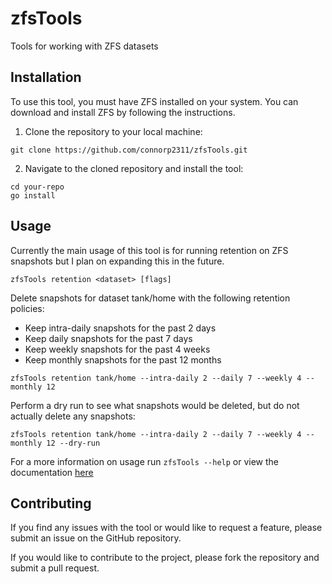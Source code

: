 # zfsTools

Tools for working with ZFS datasets

## Installation

To use this tool, you must have ZFS installed on your system. You can download and install ZFS by following the instructions.

1. Clone the repository to your local machine:
```
git clone https://github.com/connorp2311/zfsTools.git
```

2. Navigate to the cloned repository and install the tool:
```
cd your-repo
go install
```

## Usage

Currently the main usage of this tool is for running retention on ZFS snapshots but I plan on expanding this in the future.
```
zfsTools retention <dataset> [flags]
```

Delete snapshots for dataset tank/home with the following retention policies:

* Keep intra-daily snapshots for the past 2 days
* Keep daily snapshots for the past 7 days
* Keep weekly snapshots for the past 4 weeks
* Keep monthly snapshots for the past 12 months

```
zfsTools retention tank/home --intra-daily 2 --daily 7 --weekly 4 --monthly 12
```

Perform a dry run to see what snapshots would be deleted, but do not actually delete any snapshots:

```
zfsTools retention tank/home --intra-daily 2 --daily 7 --weekly 4 --monthly 12 --dry-run
```


For a more information on usage run `zfsTools --help` or view the documentation [here](docs/zfsTools.md)

## Contributing

If you find any issues with the tool or would like to request a feature, please submit an issue on the GitHub repository.

If you would like to contribute to the project, please fork the repository and submit a pull request.